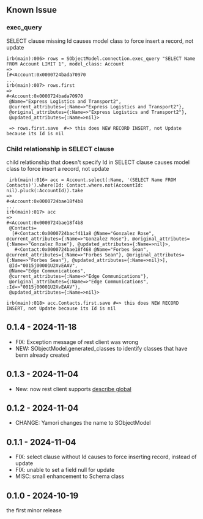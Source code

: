 ## Known Issue
### exec_query
SELECT clause missing Id causes model class to force insert a record, not update
```
irb(main):006> rows = SObjectModel.connection.exec_query "SELECT Name FROM Account LIMIT 1", model_class: Account
=>
[#<Account:0x0000724bada70970
...
irb(main):007> rows.first
=>
#<Account:0x0000724bada70970
 @Name="Express Logistics and Transport2",
 @current_attributes={:Name=>"Express Logistics and Transport2"},
 @original_attributes={:Name=>"Express Logistics and Transport2"},
 @updated_attributes={:Name=>nil}>

 => rows.first.save  #=> this does NEW RECORD INSERT, not Update because its Id is nil
 ```

### Child relationship in SELECT clause
child relationship that doesn't specify Id  in SELECT clause causes model class to force insert a record, not update
```
 irb(main):016> acc = Account.select(:Name, '(SELECT Name FROM Contacts)').where(Id: Contact.where.not(AccountId: nil).pluck(:AccountId)).take
=>
#<Account:0x0000724bae18f4b8
...
irb(main):017> acc
=>
#<Account:0x0000724bae18f4b8
 @Contacts=
  [#<Contact:0x0000724bacf411a8 @Name="Gonzalez Rose", @current_attributes={:Name=>"Gonzalez Rose"}, @original_attributes={:Name=>"Gonzalez Rose"}, @updated_attributes={:Name=>nil}>,
   #<Contact:0x0000724bae18f468 @Name="Forbes Sean", @current_attributes={:Name=>"Forbes Sean"}, @original_attributes={:Name=>"Forbes Sean"}, @updated_attributes={:Name=>nil}>],
 @Id="0015j00001U2XvEAAV",
 @Name="Edge Communications",
 @current_attributes={:Name=>"Edge Communications"},
 @original_attributes={:Name=>"Edge Communications", :Id=>"0015j00001U2XvEAAV"},
 @updated_attributes={:Name=>nil}>

irb(main):018> acc.Contacts.first.save #=> this does NEW RECORD INSERT, not Update because its Id is nil
 ```

## 0.1.4 - 2024-11-18
- FIX: Exception message of rest client was wrong
- NEW: SObjectModel.generated_classes to identify classes that have benn already created

## 0.1.3 - 2024-11-04
- New: now rest client supports [describe global](https://developer.salesforce.com/docs/atlas.ja-jp.api_rest.meta/api_rest/resources_describeGlobal.htm)

## 0.1.2 - 2024-11-04
- CHANGE: Yamori changes the name to SObjectModel

## 0.1.1 - 2024-11-04
- FIX: select clause without Id causes to force inserting record, instead of update
- FIX: unable to set a field null for update
- MISC: small enhancement to Schema class

## 0.1.0 - 2024-10-19
the first minor release
